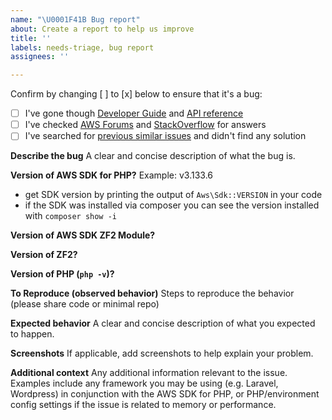 ```yaml
---
name: "\U0001F41B Bug report"
about: Create a report to help us improve
title: ''
labels: needs-triage, bug report
assignees: ''

---
```


Confirm by changing [ ] to [x] below to ensure that it's a bug:
- [ ] I've gone though [Developer Guide](https://docs.aws.amazon.com/sdk-for-php/v3/developer-guide/welcome.html) and [API reference](https://docs.aws.amazon.com/aws-sdk-php/v3/api/index.html)
- [ ] I've checked [AWS Forums](https://forums.aws.amazon.com) and [StackOverflow](https://stackoverflow.com/questions/tagged/aws-php-sdk) for answers
- [ ] I've searched for [previous similar issues](https://github.com/aws/aws-sdk-php-zf2/issuess) and didn't find any solution
  
**Describe the bug**
A clear and concise description of what the bug is.

**Version of AWS SDK for PHP?**
Example: v3.133.6
* get SDK version by printing the output of `Aws\Sdk::VERSION` in your code 
* if the SDK was installed via composer you can see the version installed with `composer show -i` 

**Version of AWS SDK ZF2 Module?**


**Version of ZF2?**


**Version of PHP (`php -v`)?**


**To Reproduce (observed behavior)**
Steps to reproduce the behavior (please share code or minimal repo)

**Expected behavior**
A clear and concise description of what you expected to happen.

**Screenshots**
If applicable, add screenshots to help explain your problem.

**Additional context**
Any additional information relevant to the issue. Examples include any framework you may be using (e.g. Laravel, Wordpress) in conjunction with the AWS SDK for PHP, or PHP/environment config settings if the issue is related to memory or performance.